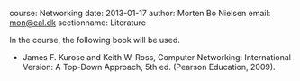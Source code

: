 course: Networking
date: 2013-01-17
author: Morten Bo Nielsen
email: mon@eal.dk
sectionname: Literature

In the course, the following book will be used.

* James F. Kurose and Keith W. Ross, Computer Networking: International Version: A Top-Down Approach, 5th ed. (Pearson Education, 2009).


